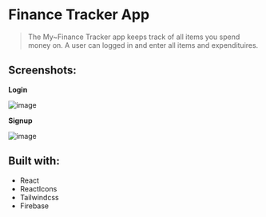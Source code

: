 # Finance Tracker App

> The My~Finance Tracker app keeps track of all items you spend money on. A user can logged in and enter all items and expendituires.

## Screenshots:

**Login**

![image](https://user-images.githubusercontent.com/50941074/161415218-d14abe50-1873-418a-806c-b4e189b98432.png)

**Signup**

![image](https://user-images.githubusercontent.com/50941074/161415233-ab576ab4-ee11-44b6-9db2-1071c14606ce.png)

## Built with:

- React
- ReactIcons
- Tailwindcss
- Firebase
